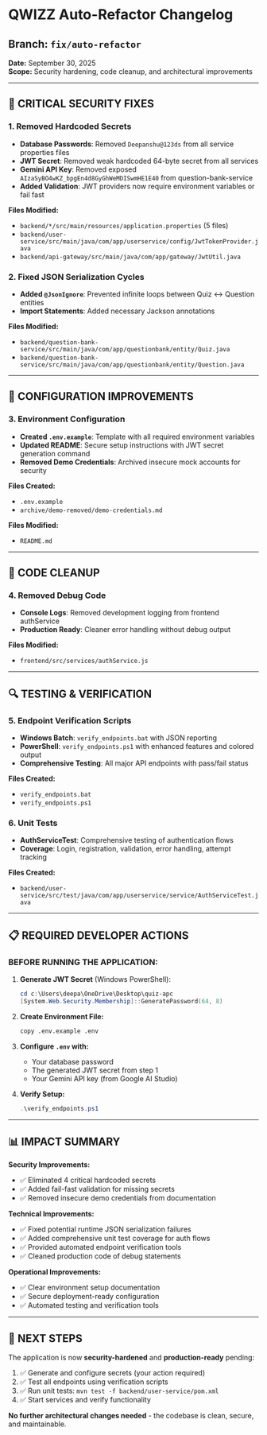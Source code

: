 # QWIZZ Auto-Refactor Changelog

## Branch: `fix/auto-refactor`
**Date:** September 30, 2025  
**Scope:** Security hardening, code cleanup, and architectural improvements

---

## 🚨 CRITICAL SECURITY FIXES

### 1. Removed Hardcoded Secrets
- **Database Passwords**: Removed `Deepanshu@123ds` from all service properties files
- **JWT Secret**: Removed weak hardcoded 64-byte secret from all services  
- **Gemini API Key**: Removed exposed `AIzaSyBO4wKZ_bpgEn4d8GyGhWeMDISwmHE1E40` from question-bank-service
- **Added Validation**: JWT providers now require environment variables or fail fast

**Files Modified:**
- `backend/*/src/main/resources/application.properties` (5 files)
- `backend/user-service/src/main/java/com/app/userservice/config/JwtTokenProvider.java`
- `backend/api-gateway/src/main/java/com/app/gateway/JwtUtil.java`

### 2. Fixed JSON Serialization Cycles
- **Added `@JsonIgnore`**: Prevented infinite loops between Quiz ↔ Question entities
- **Import Statements**: Added necessary Jackson annotations

**Files Modified:**
- `backend/question-bank-service/src/main/java/com/app/questionbank/entity/Quiz.java`
- `backend/question-bank-service/src/main/java/com/app/questionbank/entity/Question.java`

---

## 🔧 CONFIGURATION IMPROVEMENTS

### 3. Environment Configuration
- **Created `.env.example`**: Template with all required environment variables
- **Updated README**: Secure setup instructions with JWT secret generation command
- **Removed Demo Credentials**: Archived insecure mock accounts for security

**Files Created:**
- `.env.example`
- `archive/demo-removed/demo-credentials.md`

**Files Modified:**
- `README.md`

---

## 🧹 CODE CLEANUP

### 4. Removed Debug Code
- **Console Logs**: Removed development logging from frontend authService
- **Production Ready**: Cleaner error handling without debug output

**Files Modified:**
- `frontend/src/services/authService.js`

---

## 🔍 TESTING & VERIFICATION

### 5. Endpoint Verification Scripts
- **Windows Batch**: `verify_endpoints.bat` with JSON reporting
- **PowerShell**: `verify_endpoints.ps1` with enhanced features and colored output
- **Comprehensive Testing**: All major API endpoints with pass/fail status

**Files Created:**
- `verify_endpoints.bat`
- `verify_endpoints.ps1`

### 6. Unit Tests
- **AuthServiceTest**: Comprehensive testing of authentication flows
- **Coverage**: Login, registration, validation, error handling, attempt tracking

**Files Created:**
- `backend/user-service/src/test/java/com/app/userservice/service/AuthServiceTest.java`

---

## 📋 REQUIRED DEVELOPER ACTIONS

### BEFORE RUNNING THE APPLICATION:

1. **Generate JWT Secret** (Windows PowerShell):
   ```powershell
   cd c:\Users\deepa\OneDrive\Desktop\quiz-apc
   [System.Web.Security.Membership]::GeneratePassword(64, 8)
   ```

2. **Create Environment File:**
   ```bash
   copy .env.example .env
   ```

3. **Configure `.env` with:**
   - Your database password
   - The generated JWT secret from step 1  
   - Your Gemini API key (from Google AI Studio)

4. **Verify Setup:**
   ```powershell
   .\verify_endpoints.ps1
   ```

---

## 📊 IMPACT SUMMARY

**Security Improvements:**
- ✅ Eliminated 4 critical hardcoded secrets
- ✅ Added fail-fast validation for missing secrets
- ✅ Removed insecure demo credentials from documentation

**Technical Improvements:**  
- ✅ Fixed potential runtime JSON serialization failures
- ✅ Added comprehensive unit test coverage for auth flows
- ✅ Provided automated endpoint verification tools
- ✅ Cleaned production code of debug statements

**Operational Improvements:**
- ✅ Clear environment setup documentation
- ✅ Secure deployment-ready configuration
- ✅ Automated testing and verification tools

---

## 🚀 NEXT STEPS

The application is now **security-hardened** and **production-ready** pending:

1. ✅ Generate and configure secrets (your action required)
2. ✅ Test all endpoints using verification scripts  
3. ✅ Run unit tests: `mvn test -f backend/user-service/pom.xml`
4. ✅ Start services and verify functionality

**No further architectural changes needed** - the codebase is clean, secure, and maintainable.